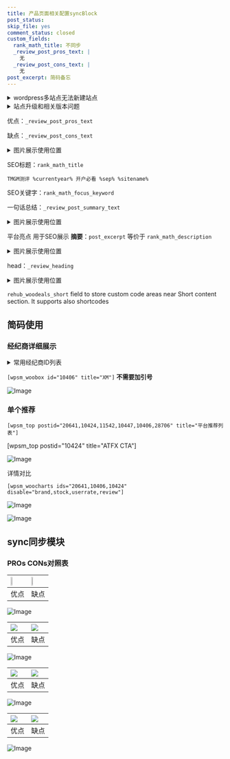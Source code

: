 ```yaml
---
title: 产品页面相关配置syncBlock
post_status: 
skip_file: yes
comment_status: closed
custom_fields:
  rank_math_title: 不同步
  _review_post_pros_text: |
    无
  _review_post_cons_text: |
    无
post_excerpt: 简码备忘
---
```

<details><summary>wordpress多站点无法新建站点</summary>

<li>和报错需要清理cookies一样的原因</li>
<li>wp-config.php里面<code>define( 'SUBDOMAIN_INSTALL', false );//子域名安装</code></li>
<li>新建子站点是用<code>define( 'SUBDOMAIN_INSTALL', true);//子域名安装</code> 完成以后，改成<code>false</code></li>
</details>

<details><summary>站点升级和相关版本问题</summary>

<p>wordpress：5.9.9
woocommerce：7.5.1
出现问题的地方：主题选项里面>><strong>Product layout >>compact style</strong></p>
<p>如何出现没有用过的字段 导致无法保存。先导出配置 然后进行修改，后面再次恢复即可。</p>
<p>出现部分字段无法显示时，需要返回默认布局后，对产品进行保存就好了。</p>
<p></p>
</details>

优点：`_review_post_pros_text`

缺点：`_review_post_cons_text`

<details><summary>图片展示使用位置</summary>

<img src="https://prod-files-secure.s3.us-west-2.amazonaws.com/39ed1227-6d7d-4570-be36-9ccd4a2c4241/f51d3d83-55d4-4bdf-9604-f37ec77ab556/Untitled.png?X-Amz-Algorithm=AWS4-HMAC-SHA256&X-Amz-Content-Sha256=UNSIGNED-PAYLOAD&X-Amz-Credential=ASIAZI2LB466QEA2HMVB%2F20250418%2Fus-west-2%2Fs3%2Faws4_request&X-Amz-Date=20250418T045522Z&X-Amz-Expires=3600&X-Amz-Security-Token=IQoJb3JpZ2luX2VjEOX%2F%2F%2F%2F%2F%2F%2F%2F%2F%2FwEaCXVzLXdlc3QtMiJIMEYCIQDL275qP%2FQ1sMHsl6IZDV9NNvs6B39qa5zWioa9kEopFAIhAPNnDAk5g7xKR223wOHAbHW9OaADy0Fp%2BR%2BuKjb%2B4sUrKv8DCG0QABoMNjM3NDIzMTgzODA1IgyMd%2FcjcFIVb8bNVCYq3AOnlsA0XF8u%2BNPGX0FAGCrOCK9vfzOak7yAMShXU1iNCsiL5kPAMXqL7%2FNICX3lNJMDuKojkuv4FPvO0hmVeSlY%2F5zge%2BuOrWYBpKi4lxtF9C5WQmFkT%2B7HI9x48a97w02BJdrrMtEVzABTxJ9EkWxbj9dIZqiK8nAtx4ajhvMYmpAxfadCSHLjkPx55ovJFGqcjy1QaDM8NJZuQ4wO4RTEfB9icRDdNHglk5p7%2FfA5tUBmMma5HKKd8jDOMt4KsxUTL8xIRw1rCJ3VQ9bCs1JHuBTPtiPAgr3Ecdi1k6dfda17%2BsLE5%2Bc55VQFrUZux6VFGo3v5yxv82h8RVIrSMdbl3c9Wn8nHs3TUdCqwibd9N1UAbJaovdnvlYqLoOc9aHSEbkED2%2FaMrPcPprsNaAiZM0EMgYWP9NIIterI3ypgkLMNtYGUQTst8PY5dY6LJPugBhoFN3lgx7yQ%2B9PrdoOrKz%2B0r3bjnRBwxJc2rDMBjBx3DvFIMp4OIZ0pUqYGsG6LZ6HeDqhQf28jFX7q3q32wlLbd2MZXo7PMWGuXwE5Z0%2FcexHxlAEpDnfqsYjUUUJ%2F9MMuSLGyZDXzq4ozaz2RKI3MHTc%2BlSX9i5YxPaDueDB9cZYC%2BMqlymd0zC5p4fABjqkATQxwZrs3NbDrlefPtjN4H9sRJ2nYcC8MQ1CuW%2BPSpGppZka5Wg%2FbmMWhsa3ZSBnDaNYL7c6kuF9Ic6547dWVIGy%2BIIb5bRTFutN10xSlJeKDkfZBZT5IRlXlscpqMcg3amjS70BUwrWcQc2bJUYaL%2BCD4oQLLL65vwdEhlrLXuuiITPdgiffTcSepqKORBCS%2BfLZW3nTL1LtVbNrTAYR4ie1rfU&X-Amz-Signature=699014b5d768a5362f77c792641f19e978a32cc6ae6d52f0be34e4c9a4f2d8f5&X-Amz-SignedHeaders=host&x-id=GetObject" alt="Image">
</details>

SEO标题：`rank_math_title`

`TMGM测评 %currentyear% 开户必看 %sep% %sitename%`

SEO关键字：`rank_math_focus_keyword`

一句话总结：`_review_post_summary_text`

<details><summary>图片展示使用位置</summary>

<img src="https://prod-files-secure.s3.us-west-2.amazonaws.com/39ed1227-6d7d-4570-be36-9ccd4a2c4241/4b96a922-296c-4f4e-8630-d1c870cbce01/Untitled.png?X-Amz-Algorithm=AWS4-HMAC-SHA256&X-Amz-Content-Sha256=UNSIGNED-PAYLOAD&X-Amz-Credential=ASIAZI2LB466R46E3NNI%2F20250418%2Fus-west-2%2Fs3%2Faws4_request&X-Amz-Date=20250418T045522Z&X-Amz-Expires=3600&X-Amz-Security-Token=IQoJb3JpZ2luX2VjEOX%2F%2F%2F%2F%2F%2F%2F%2F%2F%2FwEaCXVzLXdlc3QtMiJHMEUCIAzqKy3Mwkpv193JrfeD0DLY9dbG8eBZ1roXUWVJybiTAiEA9%2Bl1bD397KD7iYTx6hF8pjMLCdc76XX6X4fqYoBg2P0q%2FwMIbRAAGgw2Mzc0MjMxODM4MDUiDHRrF8k06e08gt9M2ircA5NjqqDsgpAXNu4n0I8IflRF41tdH1KudUSxOrXUGhP14%2B0pSKEVYuFPKyVgKb4HQDwW3kZyzytqsUOWchLHTjVmSgnKLGMf%2B5Y4hqi%2FrnWNkJ%2B20duXQqe3N9pLTBWGe6dhHoDbEGa5jeJjZeskXKzKtcYs3JJX7vatsVqawEw4hlnKV5oeGat%2FoJGXSADEcpxEfnnKEJte9pYg0ED7Rt1Aiw740msRVf%2BhondbzKNAHKhhlaQblCjiOgmGWGKaLaDXiTWSwgtrM%2B7M6n%2BOk7YnOP7YRasAZQg0joYV%2BVU4B2dQkNrB35baKZhI1Z1KeH%2Bt%2BCbJNPfUsE9QSkq9KY8W1ekLXpsLdnMiioNsayRhUJzvefZ5U%2BhJRJObOTOE2E8WRuFmFusNO9FZKeDZG3095xruBPHF6UHlZhgZEeKVmXmmMLc%2BJybg3oGnlIHLmVxd8Vb15OoDjpnjTocjaYDul6kSP6onHxYpRkVizT1XzTJnF8qT18fwAC0m1v7V9NNI4JbuQlDMFwSMoqcVykZ0QsSR5qjRhu14J62kJNnS4hKyDysmO7EWCtt4B8NaATsZCEYVkeJpRUim3i8ZJeQiWS06gkeX5EAWGhppHk25QJ7PFwElTwYkHTOkMLinh8AGOqUBKB6eurz%2F6hFwhc6gVKwrUnYi7arfr7vMreWBtrDEWQgOFYx2U8youEaD2NqOG6TGC5cqaFDgC0lBTen5AomZ0H0sxQqLh7UHvcColZUToc%2BEtcYcKNB7IIkbQnqD%2BL1eXNleRKfxv7yvujQBmgLay4%2FNtEx53kFfNBRMOJozFSbRaGuk0WXEIfnkSv%2FNCRWquntjOYOXT6JLhis36a6muf4oP91g&X-Amz-Signature=3733b8d715dfebf50df8f14b90b1457071e742db15e4d23e8ebca7562c806b56&X-Amz-SignedHeaders=host&x-id=GetObject" alt="Image">
</details>

平台亮点 用于SEO展示 **摘要**：`post_excerpt`  等价于 `rank_math_description`

<details><summary>图片展示使用位置</summary>

<img src="https://prod-files-secure.s3.us-west-2.amazonaws.com/39ed1227-6d7d-4570-be36-9ccd4a2c4241/1ee11f63-b60a-4dfe-a7a7-d58ff23b5d88/Untitled.png?X-Amz-Algorithm=AWS4-HMAC-SHA256&X-Amz-Content-Sha256=UNSIGNED-PAYLOAD&X-Amz-Credential=ASIAZI2LB4664U5TVLC2%2F20250418%2Fus-west-2%2Fs3%2Faws4_request&X-Amz-Date=20250418T045523Z&X-Amz-Expires=3600&X-Amz-Security-Token=IQoJb3JpZ2luX2VjEOX%2F%2F%2F%2F%2F%2F%2F%2F%2F%2FwEaCXVzLXdlc3QtMiJIMEYCIQD6zb5T0Avu%2BqsymJJMaREcBgvi4Wr5uUBGs1kQ3OXINwIhANriP%2FXq3KQYFkNWN%2B5idPNj%2BoJ3NJGjkPvDnhMGs%2B0%2FKv8DCG0QABoMNjM3NDIzMTgzODA1IgxiNbUPslZ2FR9eENIq3APNAXJLtzKyiPzUe7cIweum00d23ScIvFS9mi8cOvYv9K6IryFAbIFqdWUpn0c4v2rW%2FjmuePYipypep3YXkiA7p1pR9%2BIUr9sebyM2fQZ5m4yRzyKO%2BMYuVmRdOu8AFPnkFtRaYD2w1LHtKWg7VKgsHXYGB49eHM%2F7%2FcUTNWmOn9fnD1jTUPlr4lMh%2BQVTHpyNHrVAtEzbYj%2B0G8hBLPGfZ%2BAUJ%2B08ynQeVBwIeEWD4mJZgX6gCCqbwKHR9WV27sPQKm8B1UlsqxvClmFy5QItAcdRtX4yupdLDBljKyqXEuM6u0mxuqLCoCA6%2FxfNV8AXA6tICBqde4iod6%2FYiNEwEITzdqMNxrboL4KF3bOO9%2BvIb75Pn%2Bfev%2BJ5h%2FeUsKgsZEV%2BNSiq%2FViMhpbj7YxYW8FDXaV%2FsQPeYpc4Agcyk5MZRX0PuLm92z5TKI74G86w5lSMKsqzAF0n95kuXi0jrNeHivMf0QfDOv6SV9YQDFaz5EG2bb97EGSlJxHfTUj8hrlKjTqKRerVV%2BYHteV%2BiHtXdTgK9%2FrwvInS04A%2B5pHBnxVezml2Tr1WcTIpwWOKStUZ7vEpNuhJ1scfrvc%2BvFfWcxEgrzsOaxC1KHds%2FdAHhs91RpPq%2F%2BJ%2BvzCNp4fABjqkAR4wKgiq67UmxUPXevyDUbavDMdqS1OVgzcjM23CYbSxuoZT36%2BE42Y4E6q%2FhAFlLjXub%2FAu7kvUrRrdqwhfxJ5XFaS%2FNplpHzhQed0OelGMe9NZcYWNgJifgZlNnIq03lkWw5NeS%2Bb%2FFhjpKifxfqMzSOmK0nj%2F3j3Z39eAoHl1cfzoopGxZECriFmVbY%2BqumdSz%2BgUrqtRBRwTcZ9afA%2FbEzUK&X-Amz-Signature=fa225260e8a8cfe0147099fb669bc9ab5c39cea7355382e4e1936f193bc3b362&X-Amz-SignedHeaders=host&x-id=GetObject" alt="Image">
<img src="https://prod-files-secure.s3.us-west-2.amazonaws.com/39ed1227-6d7d-4570-be36-9ccd4a2c4241/ad4118b5-78d8-4fbe-801e-3b29b5d99c01/Untitled.png?X-Amz-Algorithm=AWS4-HMAC-SHA256&X-Amz-Content-Sha256=UNSIGNED-PAYLOAD&X-Amz-Credential=ASIAZI2LB4664U5TVLC2%2F20250418%2Fus-west-2%2Fs3%2Faws4_request&X-Amz-Date=20250418T045523Z&X-Amz-Expires=3600&X-Amz-Security-Token=IQoJb3JpZ2luX2VjEOX%2F%2F%2F%2F%2F%2F%2F%2F%2F%2FwEaCXVzLXdlc3QtMiJIMEYCIQD6zb5T0Avu%2BqsymJJMaREcBgvi4Wr5uUBGs1kQ3OXINwIhANriP%2FXq3KQYFkNWN%2B5idPNj%2BoJ3NJGjkPvDnhMGs%2B0%2FKv8DCG0QABoMNjM3NDIzMTgzODA1IgxiNbUPslZ2FR9eENIq3APNAXJLtzKyiPzUe7cIweum00d23ScIvFS9mi8cOvYv9K6IryFAbIFqdWUpn0c4v2rW%2FjmuePYipypep3YXkiA7p1pR9%2BIUr9sebyM2fQZ5m4yRzyKO%2BMYuVmRdOu8AFPnkFtRaYD2w1LHtKWg7VKgsHXYGB49eHM%2F7%2FcUTNWmOn9fnD1jTUPlr4lMh%2BQVTHpyNHrVAtEzbYj%2B0G8hBLPGfZ%2BAUJ%2B08ynQeVBwIeEWD4mJZgX6gCCqbwKHR9WV27sPQKm8B1UlsqxvClmFy5QItAcdRtX4yupdLDBljKyqXEuM6u0mxuqLCoCA6%2FxfNV8AXA6tICBqde4iod6%2FYiNEwEITzdqMNxrboL4KF3bOO9%2BvIb75Pn%2Bfev%2BJ5h%2FeUsKgsZEV%2BNSiq%2FViMhpbj7YxYW8FDXaV%2FsQPeYpc4Agcyk5MZRX0PuLm92z5TKI74G86w5lSMKsqzAF0n95kuXi0jrNeHivMf0QfDOv6SV9YQDFaz5EG2bb97EGSlJxHfTUj8hrlKjTqKRerVV%2BYHteV%2BiHtXdTgK9%2FrwvInS04A%2B5pHBnxVezml2Tr1WcTIpwWOKStUZ7vEpNuhJ1scfrvc%2BvFfWcxEgrzsOaxC1KHds%2FdAHhs91RpPq%2F%2BJ%2BvzCNp4fABjqkAR4wKgiq67UmxUPXevyDUbavDMdqS1OVgzcjM23CYbSxuoZT36%2BE42Y4E6q%2FhAFlLjXub%2FAu7kvUrRrdqwhfxJ5XFaS%2FNplpHzhQed0OelGMe9NZcYWNgJifgZlNnIq03lkWw5NeS%2Bb%2FFhjpKifxfqMzSOmK0nj%2F3j3Z39eAoHl1cfzoopGxZECriFmVbY%2BqumdSz%2BgUrqtRBRwTcZ9afA%2FbEzUK&X-Amz-Signature=b6c1bf6398cb36b52491789c506a1f93d08fc201e1d93e4ed250740a97f00bd6&X-Amz-SignedHeaders=host&x-id=GetObject" alt="Image">
<img src="https://prod-files-secure.s3.us-west-2.amazonaws.com/39ed1227-6d7d-4570-be36-9ccd4a2c4241/a38cf7c9-a79c-4b64-9e94-13589fe0758b/Untitled.png?X-Amz-Algorithm=AWS4-HMAC-SHA256&X-Amz-Content-Sha256=UNSIGNED-PAYLOAD&X-Amz-Credential=ASIAZI2LB4664U5TVLC2%2F20250418%2Fus-west-2%2Fs3%2Faws4_request&X-Amz-Date=20250418T045523Z&X-Amz-Expires=3600&X-Amz-Security-Token=IQoJb3JpZ2luX2VjEOX%2F%2F%2F%2F%2F%2F%2F%2F%2F%2FwEaCXVzLXdlc3QtMiJIMEYCIQD6zb5T0Avu%2BqsymJJMaREcBgvi4Wr5uUBGs1kQ3OXINwIhANriP%2FXq3KQYFkNWN%2B5idPNj%2BoJ3NJGjkPvDnhMGs%2B0%2FKv8DCG0QABoMNjM3NDIzMTgzODA1IgxiNbUPslZ2FR9eENIq3APNAXJLtzKyiPzUe7cIweum00d23ScIvFS9mi8cOvYv9K6IryFAbIFqdWUpn0c4v2rW%2FjmuePYipypep3YXkiA7p1pR9%2BIUr9sebyM2fQZ5m4yRzyKO%2BMYuVmRdOu8AFPnkFtRaYD2w1LHtKWg7VKgsHXYGB49eHM%2F7%2FcUTNWmOn9fnD1jTUPlr4lMh%2BQVTHpyNHrVAtEzbYj%2B0G8hBLPGfZ%2BAUJ%2B08ynQeVBwIeEWD4mJZgX6gCCqbwKHR9WV27sPQKm8B1UlsqxvClmFy5QItAcdRtX4yupdLDBljKyqXEuM6u0mxuqLCoCA6%2FxfNV8AXA6tICBqde4iod6%2FYiNEwEITzdqMNxrboL4KF3bOO9%2BvIb75Pn%2Bfev%2BJ5h%2FeUsKgsZEV%2BNSiq%2FViMhpbj7YxYW8FDXaV%2FsQPeYpc4Agcyk5MZRX0PuLm92z5TKI74G86w5lSMKsqzAF0n95kuXi0jrNeHivMf0QfDOv6SV9YQDFaz5EG2bb97EGSlJxHfTUj8hrlKjTqKRerVV%2BYHteV%2BiHtXdTgK9%2FrwvInS04A%2B5pHBnxVezml2Tr1WcTIpwWOKStUZ7vEpNuhJ1scfrvc%2BvFfWcxEgrzsOaxC1KHds%2FdAHhs91RpPq%2F%2BJ%2BvzCNp4fABjqkAR4wKgiq67UmxUPXevyDUbavDMdqS1OVgzcjM23CYbSxuoZT36%2BE42Y4E6q%2FhAFlLjXub%2FAu7kvUrRrdqwhfxJ5XFaS%2FNplpHzhQed0OelGMe9NZcYWNgJifgZlNnIq03lkWw5NeS%2Bb%2FFhjpKifxfqMzSOmK0nj%2F3j3Z39eAoHl1cfzoopGxZECriFmVbY%2BqumdSz%2BgUrqtRBRwTcZ9afA%2FbEzUK&X-Amz-Signature=d36f33fde28b97ca411a16df4ccdb8a3c2b036e4d56544d10c3663385d16ea0f&X-Amz-SignedHeaders=host&x-id=GetObject" alt="Image">
<img src="https://prod-files-secure.s3.us-west-2.amazonaws.com/39ed1227-6d7d-4570-be36-9ccd4a2c4241/7da6fc1e-d2ac-42ae-8c75-cb5749aa18f6/Untitled.png?X-Amz-Algorithm=AWS4-HMAC-SHA256&X-Amz-Content-Sha256=UNSIGNED-PAYLOAD&X-Amz-Credential=ASIAZI2LB4664U5TVLC2%2F20250418%2Fus-west-2%2Fs3%2Faws4_request&X-Amz-Date=20250418T045523Z&X-Amz-Expires=3600&X-Amz-Security-Token=IQoJb3JpZ2luX2VjEOX%2F%2F%2F%2F%2F%2F%2F%2F%2F%2FwEaCXVzLXdlc3QtMiJIMEYCIQD6zb5T0Avu%2BqsymJJMaREcBgvi4Wr5uUBGs1kQ3OXINwIhANriP%2FXq3KQYFkNWN%2B5idPNj%2BoJ3NJGjkPvDnhMGs%2B0%2FKv8DCG0QABoMNjM3NDIzMTgzODA1IgxiNbUPslZ2FR9eENIq3APNAXJLtzKyiPzUe7cIweum00d23ScIvFS9mi8cOvYv9K6IryFAbIFqdWUpn0c4v2rW%2FjmuePYipypep3YXkiA7p1pR9%2BIUr9sebyM2fQZ5m4yRzyKO%2BMYuVmRdOu8AFPnkFtRaYD2w1LHtKWg7VKgsHXYGB49eHM%2F7%2FcUTNWmOn9fnD1jTUPlr4lMh%2BQVTHpyNHrVAtEzbYj%2B0G8hBLPGfZ%2BAUJ%2B08ynQeVBwIeEWD4mJZgX6gCCqbwKHR9WV27sPQKm8B1UlsqxvClmFy5QItAcdRtX4yupdLDBljKyqXEuM6u0mxuqLCoCA6%2FxfNV8AXA6tICBqde4iod6%2FYiNEwEITzdqMNxrboL4KF3bOO9%2BvIb75Pn%2Bfev%2BJ5h%2FeUsKgsZEV%2BNSiq%2FViMhpbj7YxYW8FDXaV%2FsQPeYpc4Agcyk5MZRX0PuLm92z5TKI74G86w5lSMKsqzAF0n95kuXi0jrNeHivMf0QfDOv6SV9YQDFaz5EG2bb97EGSlJxHfTUj8hrlKjTqKRerVV%2BYHteV%2BiHtXdTgK9%2FrwvInS04A%2B5pHBnxVezml2Tr1WcTIpwWOKStUZ7vEpNuhJ1scfrvc%2BvFfWcxEgrzsOaxC1KHds%2FdAHhs91RpPq%2F%2BJ%2BvzCNp4fABjqkAR4wKgiq67UmxUPXevyDUbavDMdqS1OVgzcjM23CYbSxuoZT36%2BE42Y4E6q%2FhAFlLjXub%2FAu7kvUrRrdqwhfxJ5XFaS%2FNplpHzhQed0OelGMe9NZcYWNgJifgZlNnIq03lkWw5NeS%2Bb%2FFhjpKifxfqMzSOmK0nj%2F3j3Z39eAoHl1cfzoopGxZECriFmVbY%2BqumdSz%2BgUrqtRBRwTcZ9afA%2FbEzUK&X-Amz-Signature=73c39af061df74358b3735a5bbebc6c07b133c96708dffc1290446d70a8eb810&X-Amz-SignedHeaders=host&x-id=GetObject" alt="Image">
<img src="https://prod-files-secure.s3.us-west-2.amazonaws.com/39ed1227-6d7d-4570-be36-9ccd4a2c4241/7e97f40a-eaee-47f5-b2f9-475f96808fa7/Untitled.png?X-Amz-Algorithm=AWS4-HMAC-SHA256&X-Amz-Content-Sha256=UNSIGNED-PAYLOAD&X-Amz-Credential=ASIAZI2LB4664U5TVLC2%2F20250418%2Fus-west-2%2Fs3%2Faws4_request&X-Amz-Date=20250418T045523Z&X-Amz-Expires=3600&X-Amz-Security-Token=IQoJb3JpZ2luX2VjEOX%2F%2F%2F%2F%2F%2F%2F%2F%2F%2FwEaCXVzLXdlc3QtMiJIMEYCIQD6zb5T0Avu%2BqsymJJMaREcBgvi4Wr5uUBGs1kQ3OXINwIhANriP%2FXq3KQYFkNWN%2B5idPNj%2BoJ3NJGjkPvDnhMGs%2B0%2FKv8DCG0QABoMNjM3NDIzMTgzODA1IgxiNbUPslZ2FR9eENIq3APNAXJLtzKyiPzUe7cIweum00d23ScIvFS9mi8cOvYv9K6IryFAbIFqdWUpn0c4v2rW%2FjmuePYipypep3YXkiA7p1pR9%2BIUr9sebyM2fQZ5m4yRzyKO%2BMYuVmRdOu8AFPnkFtRaYD2w1LHtKWg7VKgsHXYGB49eHM%2F7%2FcUTNWmOn9fnD1jTUPlr4lMh%2BQVTHpyNHrVAtEzbYj%2B0G8hBLPGfZ%2BAUJ%2B08ynQeVBwIeEWD4mJZgX6gCCqbwKHR9WV27sPQKm8B1UlsqxvClmFy5QItAcdRtX4yupdLDBljKyqXEuM6u0mxuqLCoCA6%2FxfNV8AXA6tICBqde4iod6%2FYiNEwEITzdqMNxrboL4KF3bOO9%2BvIb75Pn%2Bfev%2BJ5h%2FeUsKgsZEV%2BNSiq%2FViMhpbj7YxYW8FDXaV%2FsQPeYpc4Agcyk5MZRX0PuLm92z5TKI74G86w5lSMKsqzAF0n95kuXi0jrNeHivMf0QfDOv6SV9YQDFaz5EG2bb97EGSlJxHfTUj8hrlKjTqKRerVV%2BYHteV%2BiHtXdTgK9%2FrwvInS04A%2B5pHBnxVezml2Tr1WcTIpwWOKStUZ7vEpNuhJ1scfrvc%2BvFfWcxEgrzsOaxC1KHds%2FdAHhs91RpPq%2F%2BJ%2BvzCNp4fABjqkAR4wKgiq67UmxUPXevyDUbavDMdqS1OVgzcjM23CYbSxuoZT36%2BE42Y4E6q%2FhAFlLjXub%2FAu7kvUrRrdqwhfxJ5XFaS%2FNplpHzhQed0OelGMe9NZcYWNgJifgZlNnIq03lkWw5NeS%2Bb%2FFhjpKifxfqMzSOmK0nj%2F3j3Z39eAoHl1cfzoopGxZECriFmVbY%2BqumdSz%2BgUrqtRBRwTcZ9afA%2FbEzUK&X-Amz-Signature=7e9fa4d1f03f866e8a973a06ca0152f62d9e8fba0d0d92831a469f6e3ef50a28&X-Amz-SignedHeaders=host&x-id=GetObject" alt="Image">
</details>

head：`_review_heading`

<details><summary>图片展示使用位置</summary>

<img src="https://prod-files-secure.s3.us-west-2.amazonaws.com/39ed1227-6d7d-4570-be36-9ccd4a2c4241/3a4650ad-9887-415c-889a-edd51fa54f27/Untitled.png?X-Amz-Algorithm=AWS4-HMAC-SHA256&X-Amz-Content-Sha256=UNSIGNED-PAYLOAD&X-Amz-Credential=ASIAZI2LB466UM7BOGYZ%2F20250418%2Fus-west-2%2Fs3%2Faws4_request&X-Amz-Date=20250418T045523Z&X-Amz-Expires=3600&X-Amz-Security-Token=IQoJb3JpZ2luX2VjEOX%2F%2F%2F%2F%2F%2F%2F%2F%2F%2FwEaCXVzLXdlc3QtMiJGMEQCIBs0SzkwmXcW0OJvF2N97mk7El8iOcyEqR1gQL2IJc%2BmAiA0uW9yykG3v%2F%2FW9Z1bdKa9jF2XpsEI2d8TqaUu1PGH6Sr%2FAwhtEAAaDDYzNzQyMzE4MzgwNSIME3VscOFv0%2BdhfIyXKtwDZlp%2FIaPNS7F92SBz9jEIkcLdAhSgUhUm8YDk9V%2FOJmbGZ%2FCpoTQrcbhm9F9DKr%2BK%2FpCIuUaLupACua%2BKvQFQqsclW%2FR09aPEOWUdgV8KywSdXu%2Fk8YYDPqyKxkHWDF6jU90CKUtMNGPjiFQqV%2FDEZQVRFVQKo8BbKmqtnhoWmWj6g4y7%2FjFWk64gdlcJGOU%2BdBK5CKEllpgwRQAGgly5Z5nh6FWBiHPrw9290WZYsKOFo%2F3av8bYhrsn%2FXes%2BWVcQeSKYfWPsl6LLZMTPdF2ZP9EQw6tPjFdg6Bf1PtxEP6pxNocihrxJO3Gm30%2B4RcVMV7IwmQCr%2FEB2n%2Bm%2BlJv6uj%2Fyvfqe6bLeS3Qo3aOfaaxKvfKhhLdvF9HTUtHB2Mc5xORuo1h4V7ZMLn0ZTcnrkd9ZG9O8ah5NK0OztxRqyBcMwJnSBzNea9uM2V3Ts%2FjQlR%2BwYbK1DF5n7dXEHG2qcYmx2W5Pync8hBgOIFt5idyJwlSeOB9wT%2BprxnmIQfasFFPvm4uIjyAvMW5j29IzJUAEWGipvJbrU0UbUrso6hsM6%2BEP2ETUqIVE%2BPSjNKwKusrchgjkd6zEK%2FRTBkG3lXX1L6sAUf0063upvLNGe3BZ4P7D2kRyyiQSl0wt6eHwAY6pgFNUevDvZ8fKCmMAMdm3CF8VegRiWR6UJ9AzOv66ueBagDU5D67GWh%2BIAeDkknCsn5MLj8ud3D8yoPAqvYOI6V4ieJGWnIjqrmyZMvv9Tq0OEpOYiEPvF3j%2FotRi%2FS9KsQA7fdn4Mhdxluf9YDRqw%2BKc5JS8hpbJ0cHzlbunig2yZAWUX2k1VY61FW5GQIfNRLx94jPIr3TtiuRCAUrBIJ6DzKIM6qP&X-Amz-Signature=de3c20db809f1e0ce0347899ef92f5ca333f0f56c6b74374e7bdbbaee96d8036&X-Amz-SignedHeaders=host&x-id=GetObject" alt="Image">
</details>

`rehub_woodeals_short`	field to store custom code areas near Short content section. It supports also shortcodes



## 简码使用

### 经纪商详细展示

<details><summary>常用经纪商ID列表</summary>

<pre><code class="php">嘉盛 ===> 20641  [wpsm_woobox id="20641" title="嘉盛"]
易信easymarkets ===> 11542  [wpsm_woobox id="11542" title="易信easymarkets"]
ATFX外汇 ===> 10424  [wpsm_woobox id="10424" title="ATFX"]
XM ===> 10406  [wpsm_woobox id="10406" title="XM"]
TMGM ===> 29622  [wpsm_woobox id="29622" title="TMGM"]
HYCM ===> 10447  [wpsm_woobox id="10447" title="HYCM"]
fpmarkets澳福外汇 ===> 20639  [wpsm_woobox id="20639" title="fpmarkets澳福外汇"]</code></pre>
</details>

`[wpsm_woobox id="10406" title="XM"]` **不需要加引号**

![Image](https://prod-files-secure.s3.us-west-2.amazonaws.com/39ed1227-6d7d-4570-be36-9ccd4a2c4241/4f898f9d-0fa7-4e43-acd3-ac6bc7be575a/Untitled.png?X-Amz-Algorithm=AWS4-HMAC-SHA256&X-Amz-Content-Sha256=UNSIGNED-PAYLOAD&X-Amz-Credential=ASIAZI2LB466QTZ6H2IK%2F20250418%2Fus-west-2%2Fs3%2Faws4_request&X-Amz-Date=20250418T045521Z&X-Amz-Expires=3600&X-Amz-Security-Token=IQoJb3JpZ2luX2VjEOX%2F%2F%2F%2F%2F%2F%2F%2F%2F%2FwEaCXVzLXdlc3QtMiJHMEUCIFlwbw1iciRNSUhTqZGhSRsTzQvBJ4Y28kcl7wKnJcmuAiEAzSzz0ezCmZBnKbSdsGpkgedrxMK9I7u4F1zadU%2B59YAq%2FwMIbhAAGgw2Mzc0MjMxODM4MDUiDGkgYl7CXNLREox0lircA9b9cERi809UTl8qU2sLzspCwLvdoef8Us1NZPt7fOsEiqIhbEHlZVdS9xI03H%2F59zRiu15b0x3EmKj%2Fqk6R5Dg05o6o%2FACjfrQqHdi47R99U9IrktfpkQ%2BKn%2BXh%2FxI%2BDQLxhdEcnGG9yR26XSdyFwBFLn557wF0NFdmC5NRXEFrEWty%2Fbjl9BP%2B7JuldWeYnEVbDI1VxKh%2F4wglKyHRzTA%2FmbRm9u%2FYmh5X0V0YEHP5oAYCX0Sw5XCRR23HyKF%2Beo3hbL1CYnA68H01SciuysItfc6JCRot39WtrETqxFT%2BzGlOKY2ppMNqftb0i5%2Bpq8SN2PyqF0ta835omfEWBj%2BqbABYc5mOYQhKlN7vtslukgGQXFI7753NvqdCvJoG3wckC0TsVHu5Peo5lFY1KHSHl0qudqo%2FR7OUu2E0OqFuV3sXvluKFFPi1ag4gv13U%2FbaaKk13JypMkzp2Nf0ebLBFl1nCATc06sPJCmnR1QQGA9iLmQeBsPDlx9bLgkJy38C6%2BNYoAjmWmWf%2BH9Hk7DWZUGIoe1FXPch2x6IYlcGbDKApkG1eY%2B%2FwztKrS9qBujP1A1en3EokuGWcBu1zBnvBz42lCxTM2tEq1mb%2BGfgR5lOXzm3vhoWA7L0MP6mh8AGOqUBoxvaIiihRlhaYvmrk2Xh7HBYRm71g55K1tC7tcTOKKkaVKcGkatCIDC9TeTJDs2YzUdLyrTsRkQfi4ILaxpz2q00%2BGb%2FYZzZHv9tLEJL5PIyhJxuQKTIZhDHJvc5%2FpomsELOE%2F9bvNd%2Bnb1PzKlhuYEBufXqL9VVbVNz%2BujQR2GjctqE%2FFPQ1bk4Badk90TcGYQGgJsTDoljX6CXYCOotI4K5AGS&X-Amz-Signature=912a6f8847dad8778cb81d93ae09e4ec4b2b00e6f3e20d67e6c7071e4b4fb68d&X-Amz-SignedHeaders=host&x-id=GetObject)

### 单个推荐
`[wpsm_top postid="20641,10424,11542,10447,10406,28706" title="平台推荐列表"]`

[wpsm_top postid="10424" title="ATFX CTA"]

![Image](https://prod-files-secure.s3.us-west-2.amazonaws.com/39ed1227-6d7d-4570-be36-9ccd4a2c4241/5ac620dc-51a8-48b6-b55d-91f47299193c/Untitled.png?X-Amz-Algorithm=AWS4-HMAC-SHA256&X-Amz-Content-Sha256=UNSIGNED-PAYLOAD&X-Amz-Credential=ASIAZI2LB466QTZ6H2IK%2F20250418%2Fus-west-2%2Fs3%2Faws4_request&X-Amz-Date=20250418T045521Z&X-Amz-Expires=3600&X-Amz-Security-Token=IQoJb3JpZ2luX2VjEOX%2F%2F%2F%2F%2F%2F%2F%2F%2F%2FwEaCXVzLXdlc3QtMiJHMEUCIFlwbw1iciRNSUhTqZGhSRsTzQvBJ4Y28kcl7wKnJcmuAiEAzSzz0ezCmZBnKbSdsGpkgedrxMK9I7u4F1zadU%2B59YAq%2FwMIbhAAGgw2Mzc0MjMxODM4MDUiDGkgYl7CXNLREox0lircA9b9cERi809UTl8qU2sLzspCwLvdoef8Us1NZPt7fOsEiqIhbEHlZVdS9xI03H%2F59zRiu15b0x3EmKj%2Fqk6R5Dg05o6o%2FACjfrQqHdi47R99U9IrktfpkQ%2BKn%2BXh%2FxI%2BDQLxhdEcnGG9yR26XSdyFwBFLn557wF0NFdmC5NRXEFrEWty%2Fbjl9BP%2B7JuldWeYnEVbDI1VxKh%2F4wglKyHRzTA%2FmbRm9u%2FYmh5X0V0YEHP5oAYCX0Sw5XCRR23HyKF%2Beo3hbL1CYnA68H01SciuysItfc6JCRot39WtrETqxFT%2BzGlOKY2ppMNqftb0i5%2Bpq8SN2PyqF0ta835omfEWBj%2BqbABYc5mOYQhKlN7vtslukgGQXFI7753NvqdCvJoG3wckC0TsVHu5Peo5lFY1KHSHl0qudqo%2FR7OUu2E0OqFuV3sXvluKFFPi1ag4gv13U%2FbaaKk13JypMkzp2Nf0ebLBFl1nCATc06sPJCmnR1QQGA9iLmQeBsPDlx9bLgkJy38C6%2BNYoAjmWmWf%2BH9Hk7DWZUGIoe1FXPch2x6IYlcGbDKApkG1eY%2B%2FwztKrS9qBujP1A1en3EokuGWcBu1zBnvBz42lCxTM2tEq1mb%2BGfgR5lOXzm3vhoWA7L0MP6mh8AGOqUBoxvaIiihRlhaYvmrk2Xh7HBYRm71g55K1tC7tcTOKKkaVKcGkatCIDC9TeTJDs2YzUdLyrTsRkQfi4ILaxpz2q00%2BGb%2FYZzZHv9tLEJL5PIyhJxuQKTIZhDHJvc5%2FpomsELOE%2F9bvNd%2Bnb1PzKlhuYEBufXqL9VVbVNz%2BujQR2GjctqE%2FFPQ1bk4Badk90TcGYQGgJsTDoljX6CXYCOotI4K5AGS&X-Amz-Signature=1b064a17094264f7ffb3c064979ea6d32ef84670381c216c5fa88ec7b339d9b7&X-Amz-SignedHeaders=host&x-id=GetObject)

详情对比

`[wpsm_woocharts ids="20641,10406,10424" disable="brand,stock,userrate,review"]`

![Image](https://prod-files-secure.s3.us-west-2.amazonaws.com/39ed1227-6d7d-4570-be36-9ccd4a2c4241/bf3ba45f-b9f3-4295-8aef-b4a495fd25f4/Untitled.png?X-Amz-Algorithm=AWS4-HMAC-SHA256&X-Amz-Content-Sha256=UNSIGNED-PAYLOAD&X-Amz-Credential=ASIAZI2LB466QTZ6H2IK%2F20250418%2Fus-west-2%2Fs3%2Faws4_request&X-Amz-Date=20250418T045521Z&X-Amz-Expires=3600&X-Amz-Security-Token=IQoJb3JpZ2luX2VjEOX%2F%2F%2F%2F%2F%2F%2F%2F%2F%2FwEaCXVzLXdlc3QtMiJHMEUCIFlwbw1iciRNSUhTqZGhSRsTzQvBJ4Y28kcl7wKnJcmuAiEAzSzz0ezCmZBnKbSdsGpkgedrxMK9I7u4F1zadU%2B59YAq%2FwMIbhAAGgw2Mzc0MjMxODM4MDUiDGkgYl7CXNLREox0lircA9b9cERi809UTl8qU2sLzspCwLvdoef8Us1NZPt7fOsEiqIhbEHlZVdS9xI03H%2F59zRiu15b0x3EmKj%2Fqk6R5Dg05o6o%2FACjfrQqHdi47R99U9IrktfpkQ%2BKn%2BXh%2FxI%2BDQLxhdEcnGG9yR26XSdyFwBFLn557wF0NFdmC5NRXEFrEWty%2Fbjl9BP%2B7JuldWeYnEVbDI1VxKh%2F4wglKyHRzTA%2FmbRm9u%2FYmh5X0V0YEHP5oAYCX0Sw5XCRR23HyKF%2Beo3hbL1CYnA68H01SciuysItfc6JCRot39WtrETqxFT%2BzGlOKY2ppMNqftb0i5%2Bpq8SN2PyqF0ta835omfEWBj%2BqbABYc5mOYQhKlN7vtslukgGQXFI7753NvqdCvJoG3wckC0TsVHu5Peo5lFY1KHSHl0qudqo%2FR7OUu2E0OqFuV3sXvluKFFPi1ag4gv13U%2FbaaKk13JypMkzp2Nf0ebLBFl1nCATc06sPJCmnR1QQGA9iLmQeBsPDlx9bLgkJy38C6%2BNYoAjmWmWf%2BH9Hk7DWZUGIoe1FXPch2x6IYlcGbDKApkG1eY%2B%2FwztKrS9qBujP1A1en3EokuGWcBu1zBnvBz42lCxTM2tEq1mb%2BGfgR5lOXzm3vhoWA7L0MP6mh8AGOqUBoxvaIiihRlhaYvmrk2Xh7HBYRm71g55K1tC7tcTOKKkaVKcGkatCIDC9TeTJDs2YzUdLyrTsRkQfi4ILaxpz2q00%2BGb%2FYZzZHv9tLEJL5PIyhJxuQKTIZhDHJvc5%2FpomsELOE%2F9bvNd%2Bnb1PzKlhuYEBufXqL9VVbVNz%2BujQR2GjctqE%2FFPQ1bk4Badk90TcGYQGgJsTDoljX6CXYCOotI4K5AGS&X-Amz-Signature=de97bf5978eb3a7f7b7c5a7acdd784c74511294bad817ebe7d87c4578c6f37bb&X-Amz-SignedHeaders=host&x-id=GetObject)

![Image](https://prod-files-secure.s3.us-west-2.amazonaws.com/39ed1227-6d7d-4570-be36-9ccd4a2c4241/30bc56ef-f383-4b48-9768-2ebc9e436ec0/Untitled.png?X-Amz-Algorithm=AWS4-HMAC-SHA256&X-Amz-Content-Sha256=UNSIGNED-PAYLOAD&X-Amz-Credential=ASIAZI2LB466QTZ6H2IK%2F20250418%2Fus-west-2%2Fs3%2Faws4_request&X-Amz-Date=20250418T045521Z&X-Amz-Expires=3600&X-Amz-Security-Token=IQoJb3JpZ2luX2VjEOX%2F%2F%2F%2F%2F%2F%2F%2F%2F%2FwEaCXVzLXdlc3QtMiJHMEUCIFlwbw1iciRNSUhTqZGhSRsTzQvBJ4Y28kcl7wKnJcmuAiEAzSzz0ezCmZBnKbSdsGpkgedrxMK9I7u4F1zadU%2B59YAq%2FwMIbhAAGgw2Mzc0MjMxODM4MDUiDGkgYl7CXNLREox0lircA9b9cERi809UTl8qU2sLzspCwLvdoef8Us1NZPt7fOsEiqIhbEHlZVdS9xI03H%2F59zRiu15b0x3EmKj%2Fqk6R5Dg05o6o%2FACjfrQqHdi47R99U9IrktfpkQ%2BKn%2BXh%2FxI%2BDQLxhdEcnGG9yR26XSdyFwBFLn557wF0NFdmC5NRXEFrEWty%2Fbjl9BP%2B7JuldWeYnEVbDI1VxKh%2F4wglKyHRzTA%2FmbRm9u%2FYmh5X0V0YEHP5oAYCX0Sw5XCRR23HyKF%2Beo3hbL1CYnA68H01SciuysItfc6JCRot39WtrETqxFT%2BzGlOKY2ppMNqftb0i5%2Bpq8SN2PyqF0ta835omfEWBj%2BqbABYc5mOYQhKlN7vtslukgGQXFI7753NvqdCvJoG3wckC0TsVHu5Peo5lFY1KHSHl0qudqo%2FR7OUu2E0OqFuV3sXvluKFFPi1ag4gv13U%2FbaaKk13JypMkzp2Nf0ebLBFl1nCATc06sPJCmnR1QQGA9iLmQeBsPDlx9bLgkJy38C6%2BNYoAjmWmWf%2BH9Hk7DWZUGIoe1FXPch2x6IYlcGbDKApkG1eY%2B%2FwztKrS9qBujP1A1en3EokuGWcBu1zBnvBz42lCxTM2tEq1mb%2BGfgR5lOXzm3vhoWA7L0MP6mh8AGOqUBoxvaIiihRlhaYvmrk2Xh7HBYRm71g55K1tC7tcTOKKkaVKcGkatCIDC9TeTJDs2YzUdLyrTsRkQfi4ILaxpz2q00%2BGb%2FYZzZHv9tLEJL5PIyhJxuQKTIZhDHJvc5%2FpomsELOE%2F9bvNd%2Bnb1PzKlhuYEBufXqL9VVbVNz%2BujQR2GjctqE%2FFPQ1bk4Badk90TcGYQGgJsTDoljX6CXYCOotI4K5AGS&X-Amz-Signature=e206dba798da3404cf392f31b84d1b59d911512d9bd4823c8542ce07f36a8778&X-Amz-SignedHeaders=host&x-id=GetObject)

## sync同步模块

### PROs CONs对照表

| <img src="https://cdn.ifttt.fun/gh/jarlin8/OSS@main/icons/customize/pros.svg" height="auto" width="37.3%"> | <img src="https://cdn.ifttt.fun/gh/jarlin8/OSS@main/icons/customize/cons.svg" height="auto" width="28.8%"> |
| :--- | :--- |
| 优点 | 缺点 |

![Image](https://prod-files-secure.s3.us-west-2.amazonaws.com/39ed1227-6d7d-4570-be36-9ccd4a2c4241/8742b755-dfb5-4004-9a5f-d6e561664bd8/Untitled.png?X-Amz-Algorithm=AWS4-HMAC-SHA256&X-Amz-Content-Sha256=UNSIGNED-PAYLOAD&X-Amz-Credential=ASIAZI2LB466QTZ6H2IK%2F20250418%2Fus-west-2%2Fs3%2Faws4_request&X-Amz-Date=20250418T045521Z&X-Amz-Expires=3600&X-Amz-Security-Token=IQoJb3JpZ2luX2VjEOX%2F%2F%2F%2F%2F%2F%2F%2F%2F%2FwEaCXVzLXdlc3QtMiJHMEUCIFlwbw1iciRNSUhTqZGhSRsTzQvBJ4Y28kcl7wKnJcmuAiEAzSzz0ezCmZBnKbSdsGpkgedrxMK9I7u4F1zadU%2B59YAq%2FwMIbhAAGgw2Mzc0MjMxODM4MDUiDGkgYl7CXNLREox0lircA9b9cERi809UTl8qU2sLzspCwLvdoef8Us1NZPt7fOsEiqIhbEHlZVdS9xI03H%2F59zRiu15b0x3EmKj%2Fqk6R5Dg05o6o%2FACjfrQqHdi47R99U9IrktfpkQ%2BKn%2BXh%2FxI%2BDQLxhdEcnGG9yR26XSdyFwBFLn557wF0NFdmC5NRXEFrEWty%2Fbjl9BP%2B7JuldWeYnEVbDI1VxKh%2F4wglKyHRzTA%2FmbRm9u%2FYmh5X0V0YEHP5oAYCX0Sw5XCRR23HyKF%2Beo3hbL1CYnA68H01SciuysItfc6JCRot39WtrETqxFT%2BzGlOKY2ppMNqftb0i5%2Bpq8SN2PyqF0ta835omfEWBj%2BqbABYc5mOYQhKlN7vtslukgGQXFI7753NvqdCvJoG3wckC0TsVHu5Peo5lFY1KHSHl0qudqo%2FR7OUu2E0OqFuV3sXvluKFFPi1ag4gv13U%2FbaaKk13JypMkzp2Nf0ebLBFl1nCATc06sPJCmnR1QQGA9iLmQeBsPDlx9bLgkJy38C6%2BNYoAjmWmWf%2BH9Hk7DWZUGIoe1FXPch2x6IYlcGbDKApkG1eY%2B%2FwztKrS9qBujP1A1en3EokuGWcBu1zBnvBz42lCxTM2tEq1mb%2BGfgR5lOXzm3vhoWA7L0MP6mh8AGOqUBoxvaIiihRlhaYvmrk2Xh7HBYRm71g55K1tC7tcTOKKkaVKcGkatCIDC9TeTJDs2YzUdLyrTsRkQfi4ILaxpz2q00%2BGb%2FYZzZHv9tLEJL5PIyhJxuQKTIZhDHJvc5%2FpomsELOE%2F9bvNd%2Bnb1PzKlhuYEBufXqL9VVbVNz%2BujQR2GjctqE%2FFPQ1bk4Badk90TcGYQGgJsTDoljX6CXYCOotI4K5AGS&X-Amz-Signature=27b642645f636ba4b7b216d97dfcb3149f517c80f6340066ba4d0cc74551c6e0&X-Amz-SignedHeaders=host&x-id=GetObject)

| <img src="https://cdn.ifttt.fun/gh/jarlin8/OSS@main/icons/customize/pros1.svg" height="auto"> | <img src="https://cdn.ifttt.fun/gh/jarlin8/OSS@main/icons/customize/cons1.svg" height="auto"> |
| :--- | :--- |
| 优点 | 缺点 |

![Image](https://prod-files-secure.s3.us-west-2.amazonaws.com/39ed1227-6d7d-4570-be36-9ccd4a2c4241/806358f8-c9c4-4e17-bb35-c6c76a5397a5/Untitled.png?X-Amz-Algorithm=AWS4-HMAC-SHA256&X-Amz-Content-Sha256=UNSIGNED-PAYLOAD&X-Amz-Credential=ASIAZI2LB466QTZ6H2IK%2F20250418%2Fus-west-2%2Fs3%2Faws4_request&X-Amz-Date=20250418T045521Z&X-Amz-Expires=3600&X-Amz-Security-Token=IQoJb3JpZ2luX2VjEOX%2F%2F%2F%2F%2F%2F%2F%2F%2F%2FwEaCXVzLXdlc3QtMiJHMEUCIFlwbw1iciRNSUhTqZGhSRsTzQvBJ4Y28kcl7wKnJcmuAiEAzSzz0ezCmZBnKbSdsGpkgedrxMK9I7u4F1zadU%2B59YAq%2FwMIbhAAGgw2Mzc0MjMxODM4MDUiDGkgYl7CXNLREox0lircA9b9cERi809UTl8qU2sLzspCwLvdoef8Us1NZPt7fOsEiqIhbEHlZVdS9xI03H%2F59zRiu15b0x3EmKj%2Fqk6R5Dg05o6o%2FACjfrQqHdi47R99U9IrktfpkQ%2BKn%2BXh%2FxI%2BDQLxhdEcnGG9yR26XSdyFwBFLn557wF0NFdmC5NRXEFrEWty%2Fbjl9BP%2B7JuldWeYnEVbDI1VxKh%2F4wglKyHRzTA%2FmbRm9u%2FYmh5X0V0YEHP5oAYCX0Sw5XCRR23HyKF%2Beo3hbL1CYnA68H01SciuysItfc6JCRot39WtrETqxFT%2BzGlOKY2ppMNqftb0i5%2Bpq8SN2PyqF0ta835omfEWBj%2BqbABYc5mOYQhKlN7vtslukgGQXFI7753NvqdCvJoG3wckC0TsVHu5Peo5lFY1KHSHl0qudqo%2FR7OUu2E0OqFuV3sXvluKFFPi1ag4gv13U%2FbaaKk13JypMkzp2Nf0ebLBFl1nCATc06sPJCmnR1QQGA9iLmQeBsPDlx9bLgkJy38C6%2BNYoAjmWmWf%2BH9Hk7DWZUGIoe1FXPch2x6IYlcGbDKApkG1eY%2B%2FwztKrS9qBujP1A1en3EokuGWcBu1zBnvBz42lCxTM2tEq1mb%2BGfgR5lOXzm3vhoWA7L0MP6mh8AGOqUBoxvaIiihRlhaYvmrk2Xh7HBYRm71g55K1tC7tcTOKKkaVKcGkatCIDC9TeTJDs2YzUdLyrTsRkQfi4ILaxpz2q00%2BGb%2FYZzZHv9tLEJL5PIyhJxuQKTIZhDHJvc5%2FpomsELOE%2F9bvNd%2Bnb1PzKlhuYEBufXqL9VVbVNz%2BujQR2GjctqE%2FFPQ1bk4Badk90TcGYQGgJsTDoljX6CXYCOotI4K5AGS&X-Amz-Signature=3d7fd05925d3d8b3952e03a5ed8035dd05db34b74b32ef9b3fa1f7dbf56b04a6&X-Amz-SignedHeaders=host&x-id=GetObject)

| <img src="https://cdn.ifttt.fun/gh/jarlin8/OSS@main/icons/customize/pros2.svg" height="auto"> | <img src="https://cdn.ifttt.fun/gh/jarlin8/OSS@main/icons/customize/cons2.svg" height="auto"> |
| :--- | :--- |
| 优点 | 缺点 |

![Image](https://prod-files-secure.s3.us-west-2.amazonaws.com/39ed1227-6d7d-4570-be36-9ccd4a2c4241/a9245ec9-70dd-4005-b534-0d54315fc5f3/Untitled.png?X-Amz-Algorithm=AWS4-HMAC-SHA256&X-Amz-Content-Sha256=UNSIGNED-PAYLOAD&X-Amz-Credential=ASIAZI2LB466QTZ6H2IK%2F20250418%2Fus-west-2%2Fs3%2Faws4_request&X-Amz-Date=20250418T045521Z&X-Amz-Expires=3600&X-Amz-Security-Token=IQoJb3JpZ2luX2VjEOX%2F%2F%2F%2F%2F%2F%2F%2F%2F%2FwEaCXVzLXdlc3QtMiJHMEUCIFlwbw1iciRNSUhTqZGhSRsTzQvBJ4Y28kcl7wKnJcmuAiEAzSzz0ezCmZBnKbSdsGpkgedrxMK9I7u4F1zadU%2B59YAq%2FwMIbhAAGgw2Mzc0MjMxODM4MDUiDGkgYl7CXNLREox0lircA9b9cERi809UTl8qU2sLzspCwLvdoef8Us1NZPt7fOsEiqIhbEHlZVdS9xI03H%2F59zRiu15b0x3EmKj%2Fqk6R5Dg05o6o%2FACjfrQqHdi47R99U9IrktfpkQ%2BKn%2BXh%2FxI%2BDQLxhdEcnGG9yR26XSdyFwBFLn557wF0NFdmC5NRXEFrEWty%2Fbjl9BP%2B7JuldWeYnEVbDI1VxKh%2F4wglKyHRzTA%2FmbRm9u%2FYmh5X0V0YEHP5oAYCX0Sw5XCRR23HyKF%2Beo3hbL1CYnA68H01SciuysItfc6JCRot39WtrETqxFT%2BzGlOKY2ppMNqftb0i5%2Bpq8SN2PyqF0ta835omfEWBj%2BqbABYc5mOYQhKlN7vtslukgGQXFI7753NvqdCvJoG3wckC0TsVHu5Peo5lFY1KHSHl0qudqo%2FR7OUu2E0OqFuV3sXvluKFFPi1ag4gv13U%2FbaaKk13JypMkzp2Nf0ebLBFl1nCATc06sPJCmnR1QQGA9iLmQeBsPDlx9bLgkJy38C6%2BNYoAjmWmWf%2BH9Hk7DWZUGIoe1FXPch2x6IYlcGbDKApkG1eY%2B%2FwztKrS9qBujP1A1en3EokuGWcBu1zBnvBz42lCxTM2tEq1mb%2BGfgR5lOXzm3vhoWA7L0MP6mh8AGOqUBoxvaIiihRlhaYvmrk2Xh7HBYRm71g55K1tC7tcTOKKkaVKcGkatCIDC9TeTJDs2YzUdLyrTsRkQfi4ILaxpz2q00%2BGb%2FYZzZHv9tLEJL5PIyhJxuQKTIZhDHJvc5%2FpomsELOE%2F9bvNd%2Bnb1PzKlhuYEBufXqL9VVbVNz%2BujQR2GjctqE%2FFPQ1bk4Badk90TcGYQGgJsTDoljX6CXYCOotI4K5AGS&X-Amz-Signature=13aefa7421803f96d506500e393348adab373e2eae8fd6966c92c9b38eb2eda8&X-Amz-SignedHeaders=host&x-id=GetObject)

| <img src="https://cdn.ifttt.fun/gh/jarlin8/OSS@main/icons/customize/pros3.svg" height="auto"> | <img src="https://cdn.ifttt.fun/gh/jarlin8/OSS@main/icons/customize/cons3.svg" height="auto"> |
| :--- | :--- |
| 优点 | 缺点 |

![Image](https://prod-files-secure.s3.us-west-2.amazonaws.com/39ed1227-6d7d-4570-be36-9ccd4a2c4241/e1e580a2-2e5c-4780-9ff4-19c318fc2284/Untitled.png?X-Amz-Algorithm=AWS4-HMAC-SHA256&X-Amz-Content-Sha256=UNSIGNED-PAYLOAD&X-Amz-Credential=ASIAZI2LB466QTZ6H2IK%2F20250418%2Fus-west-2%2Fs3%2Faws4_request&X-Amz-Date=20250418T045521Z&X-Amz-Expires=3600&X-Amz-Security-Token=IQoJb3JpZ2luX2VjEOX%2F%2F%2F%2F%2F%2F%2F%2F%2F%2FwEaCXVzLXdlc3QtMiJHMEUCIFlwbw1iciRNSUhTqZGhSRsTzQvBJ4Y28kcl7wKnJcmuAiEAzSzz0ezCmZBnKbSdsGpkgedrxMK9I7u4F1zadU%2B59YAq%2FwMIbhAAGgw2Mzc0MjMxODM4MDUiDGkgYl7CXNLREox0lircA9b9cERi809UTl8qU2sLzspCwLvdoef8Us1NZPt7fOsEiqIhbEHlZVdS9xI03H%2F59zRiu15b0x3EmKj%2Fqk6R5Dg05o6o%2FACjfrQqHdi47R99U9IrktfpkQ%2BKn%2BXh%2FxI%2BDQLxhdEcnGG9yR26XSdyFwBFLn557wF0NFdmC5NRXEFrEWty%2Fbjl9BP%2B7JuldWeYnEVbDI1VxKh%2F4wglKyHRzTA%2FmbRm9u%2FYmh5X0V0YEHP5oAYCX0Sw5XCRR23HyKF%2Beo3hbL1CYnA68H01SciuysItfc6JCRot39WtrETqxFT%2BzGlOKY2ppMNqftb0i5%2Bpq8SN2PyqF0ta835omfEWBj%2BqbABYc5mOYQhKlN7vtslukgGQXFI7753NvqdCvJoG3wckC0TsVHu5Peo5lFY1KHSHl0qudqo%2FR7OUu2E0OqFuV3sXvluKFFPi1ag4gv13U%2FbaaKk13JypMkzp2Nf0ebLBFl1nCATc06sPJCmnR1QQGA9iLmQeBsPDlx9bLgkJy38C6%2BNYoAjmWmWf%2BH9Hk7DWZUGIoe1FXPch2x6IYlcGbDKApkG1eY%2B%2FwztKrS9qBujP1A1en3EokuGWcBu1zBnvBz42lCxTM2tEq1mb%2BGfgR5lOXzm3vhoWA7L0MP6mh8AGOqUBoxvaIiihRlhaYvmrk2Xh7HBYRm71g55K1tC7tcTOKKkaVKcGkatCIDC9TeTJDs2YzUdLyrTsRkQfi4ILaxpz2q00%2BGb%2FYZzZHv9tLEJL5PIyhJxuQKTIZhDHJvc5%2FpomsELOE%2F9bvNd%2Bnb1PzKlhuYEBufXqL9VVbVNz%2BujQR2GjctqE%2FFPQ1bk4Badk90TcGYQGgJsTDoljX6CXYCOotI4K5AGS&X-Amz-Signature=6e2b61798d9cd5df1a232e667ecd2ca72c5d7ef86974021c0780f661fafe6619&X-Amz-SignedHeaders=host&x-id=GetObject)